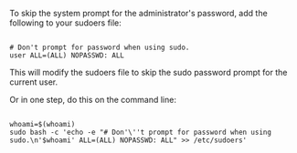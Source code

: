 <p>To skip the system prompt for the administrator's password, add the following to your sudoers file:</p>

<code>
# Don't prompt for password when using sudo.
user ALL=(ALL) NOPASSWD: ALL</code>

<p>This will modify the sudoers file to skip the sudo password prompt for the current user.</p>

<p>Or in one step, do this on the command line:</p>

<code>
whoami=$(whoami)
sudo bash -c 'echo -e "# Don'\''t prompt for password when using sudo.\n'$whoami' ALL=(ALL) NOPASSWD: ALL" >> /etc/sudoers'</code>